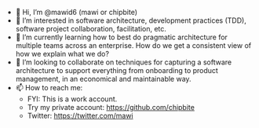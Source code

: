 - 👋 Hi, I’m @mawid6 (mawi or chipbite)
- 👀 I’m interested in software architecture, development practices (TDD), software project collaboration, facilitation, etc.
- 🌱 I’m currently learning how to best do pragmatic architecture for multiple teams across an enterprise. How do we get a consistent view of how we explain what we do?
- 💞️ I’m looking to collaborate on techniques for capturing a software architecture to support everything from onboarding to product management, in an economical and maintainable way.
- 📫 How to reach me: 
  * FYI: This is a work account. 
  * Try my private account: https://github.com/chipbite 
  * Twitter: https://twitter.com/mawi
